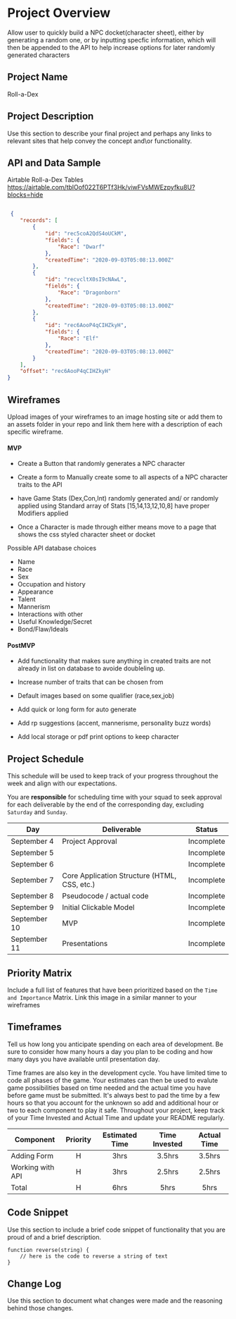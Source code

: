 
# Project Overview
Allow user to quickly build a NPC docket(character sheet), either by generating a random one, or by inputting specfic information, which will then be appended to the API to help increase options for later randomly generated characters

## Project Name

Roll-a-Dex

## Project Description

Use this section to describe your final project and perhaps any links to relevant sites that help convey the concept and\or functionality.

## API and Data Sample

Airtable Roll-a-Dex Tables 
https://airtable.com/tblOof022T6PTf3Hk/viwFVsMWEzpyfku8U?blocks=hide
```json

 {
    "records": [
        {
            "id": "rec5coA2QdS4oUCkM",
            "fields": {
                "Race": "Dwarf"
            },
            "createdTime": "2020-09-03T05:08:13.000Z"
        },
        {
            "id": "recvcltX0sI9cNAwL",
            "fields": {
                "Race": "Dragonborn"
            },
            "createdTime": "2020-09-03T05:08:13.000Z"
        },
        {
            "id": "rec6AooP4qCIHZkyH",
            "fields": {
                "Race": "Elf"
            },
            "createdTime": "2020-09-03T05:08:13.000Z"
        }
    ],
    "offset": "rec6AooP4qCIHZkyH"
}
```

## Wireframes

Upload images of your wireframes to an image hosting site or add them to an assets folder in your repo and link them here with a description of each specific wireframe.


#### MVP 

- Create a Button that randomly generates a NPC character
- Create a form to Manually create some to all aspects of a NPC character traits to the API

- have Game Stats (Dex,Con,Int) randomly generated and/ or randomly applied using Standard array of Stats [15,14,13,12,10,8] have proper Modifiers applied

- Once a Character is made through either means move to a page that shows the css styled character sheet or docket

Possible API database choices
- Name
- Race
- Sex
- Occupation and history
- Appearance
- Talent
- Mannerism
- Interactions with other
- Useful Knowledge/Secret
- Bond/Flaw/Ideals


#### PostMVP  

- Add functionality that makes sure anything in created traits are not already in list on database to avoide doubleling up.

- Increase number of traits that can be chosen from

- Default images based on some qualifier (race,sex,job)

- Add quick or long form for auto generate 

- Add rp suggestions (accent, mannerisme, personality buzz words)

- Add local storage or pdf print options to keep character 

## Project Schedule

This schedule will be used to keep track of your progress throughout the week and align with our expectations.  

You are **responsible** for scheduling time with your squad to seek approval for each deliverable by the end of the corresponding day, excluding `Saturday` and `Sunday`.

|  Day | Deliverable | Status
|---|---| ---|
|September 4| Project Approval | Incomplete
|September 5|  | Incomplete
|September 6| | Incomplete
|September 7| Core Application Structure (HTML, CSS, etc.) | Incomplete
|September 8| Pseudocode / actual code | Incomplete
|September 9|  Initial Clickable Model  | Incomplete
|September 10| MVP | Incomplete
|September 11| Presentations | Incomplete

## Priority Matrix

Include a full list of features that have been prioritized based on the `Time and Importance` Matrix.  Link this image in a similar manner to your wireframes

## Timeframes

Tell us how long you anticipate spending on each area of development. Be sure to consider how many hours a day you plan to be coding and how many days you have available until presentation day.

Time frames are also key in the development cycle.  You have limited time to code all phases of the game.  Your estimates can then be used to evalute game possibilities based on time needed and the actual time you have before game must be submitted. It's always best to pad the time by a few hours so that you account for the unknown so add and additional hour or two to each component to play it safe. Throughout your project, keep track of your Time Invested and Actual Time and update your README regularly.

| Component | Priority | Estimated Time | Time Invested | Actual Time |
| --- | :---: |  :---: | :---: | :---: |
| Adding Form | H | 3hrs| 3.5hrs | 3.5hrs |
| Working with API | H | 3hrs| 2.5hrs | 2.5hrs |
| Total | H | 6hrs| 5hrs | 5hrs |

## Code Snippet

Use this section to include a brief code snippet of functionality that you are proud of and a brief description.  

```
function reverse(string) {
	// here is the code to reverse a string of text
}
```

## Change Log
 Use this section to document what changes were made and the reasoning behind those changes. 
